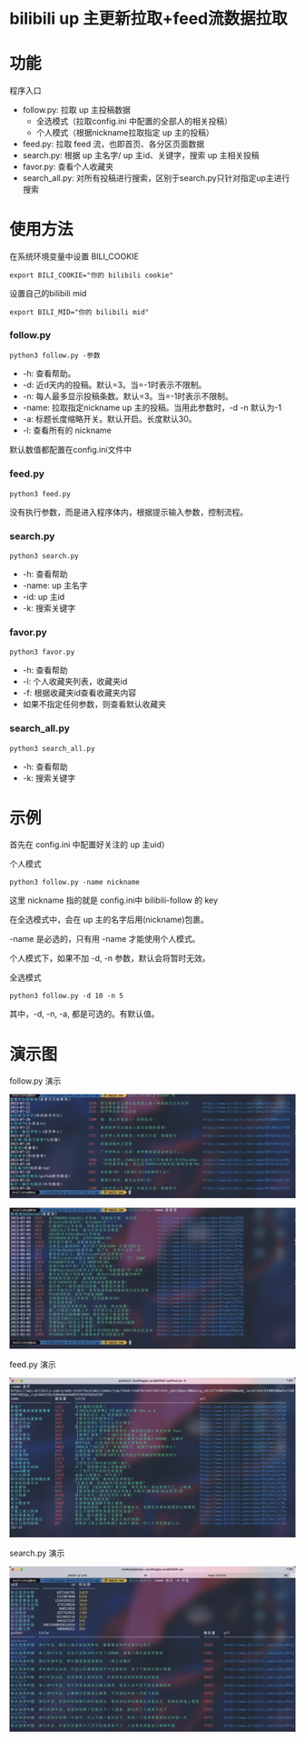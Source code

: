 # bilibili up 主更新拉取+feed流数据拉取

# 功能

程序入口
- follow.py: 拉取 up 主投稿数据
  - 全选模式（拉取config.ini 中配置的全部人的相关投稿）
  - 个人模式（根据nickname拉取指定 up 主的投稿） 
- feed.py: 拉取 feed 流，也即首页、各分区页面数据
- search.py: 根据 up 主名字/ up 主id、关键字，搜索 up 主相关投稿
- favor.py: 查看个人收藏夹
- search_all.py: 对所有投稿进行搜索，区别于search.py只针对指定up主进行搜索

# 使用方法

在系统环境变量中设置 BILI_COOKIE
```commandline
export BILI_COOKIE="你的 bilibili cookie"
```
设置自己的bilibili mid
```commandline
export BILI_MID="你的 bilibili mid"
```

### follow.py

```commandline
python3 follow.py -参数
```

- -h: 查看帮助。
- -d: 近d天内的投稿。默认=3。当=-1时表示不限制。
- -n: 每人最多显示投稿条数。默认=3。当=-1时表示不限制。
- -name: 拉取指定nickname up 主的投稿。当用此参数时，-d -n 默认为-1
- -a: 标题长度缩略开关。默认开启。长度默认30。
- -l: 查看所有的 nickname

默认数值都配置在config.ini文件中


### feed.py

```commandline
python3 feed.py
```

没有执行参数，而是进入程序体内，根据提示输入参数，控制流程。

### search.py

```commandline
python3 search.py
```

- -h: 查看帮助
- -name: up 主名字
- -id: up 主id
- -k: 搜索关键字

### favor.py

```commandline
python3 favor.py
```

- -h: 查看帮助
- -l: 个人收藏夹列表，收藏夹id
- -f: 根据收藏夹id查看收藏夹内容
- 如果不指定任何参数，则查看默认收藏夹

### search_all.py

```commandline
python3 search_all.py
```

- -h: 查看帮助
- -k: 搜索关键字


# 示例

首先在 config.ini 中配置好关注的 up 主uid）

个人模式
```commandline
python3 follow.py -name nickname
```
这里 nickname 指的就是 config.ini中 bilibili-follow 的 key 

在全选模式中，会在 up 主的名字后用(nickname)包裹。

-name 是必选的，只有用 -name 才能使用个人模式。

个人模式下，如果不加 -d, -n 参数，默认会将暂时无效。

全选模式

```commandline
python3 follow.py -d 10 -n 5
```

其中，-d, -n, -a, 都是可选的。有默认值。

# 演示图

follow.py 演示

![](docs/image/pic1.png)

![](docs/image/pic2.png)

feed.py 演示

![](docs/image/pic3.png)

search.py 演示

![](docs/image/pic4.png)
